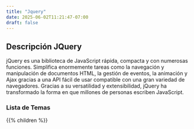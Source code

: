 ```yaml
---
title: "Jquery"
date: 2025-06-02T11:21:47-07:00
draft: false
---
```


## Descripción JQuery
jQuery es una biblioteca de JavaScript rápida, compacta y con numerosas funciones. Simplifica enormemente tareas como la navegación y manipulación de documentos HTML, la gestión de eventos, la animación y Ajax gracias a una API fácil de usar compatible con una gran variedad de navegadores. Gracias a su versatilidad y extensibilidad, jQuery ha transformado la forma en que millones de personas escriben JavaScript.


### Lista de Temas
{{% children  %}}

